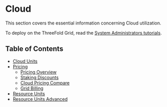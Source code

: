 <h1> Cloud </h1>

This section covers the essential information concerning Cloud utilization.

To deploy on the ThreeFold Grid, read the [System Administrators tutorials](../../system_administrators/system_administrators.md).

<h2>Table of Contents</h2>

- [Cloud Units](./cloudunits.md)
- [Pricing](./pricing/pricing_toc.md)
  - [Pricing Overview](./pricing/pricing.md)
  - [Staking Discounts](./pricing/staking_discount_levels.md)
  - [Cloud Pricing Compare](./pricing/cloud_pricing_compare.md)
  - [Grid Billing](../../grid_billing/grid_billing.md)
- [Resource Units](./resource_units_calc_cloudunits.md)
- [Resource Units Advanced](./resourceunits_advanced.md)